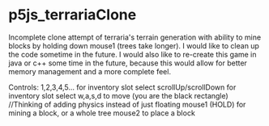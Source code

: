 # p5js_terrariaClone
Incomplete clone attempt of terraria's terrain generation with ability to mine blocks by holding down mouse1 (trees take longer).
I would like to clean up the code sometime in the future.
I would also like to re-create this game in java or c++ some time in the future, because this would allow for better memory management and a more complete feel.

Controls:
  1,2,3,4,5... for inventory slot select
  scrollUp/scrollDown for inventory slot select
  w,a,s,d to move (you are the black rectangle) //Thinking of adding physics instead of just floating
  mouse1 (HOLD) for mining a block, or a whole tree
  mouse2 to place a block
